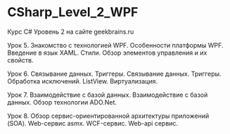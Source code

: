 # CSharp_Level_2_WPF
Курс C# Уровень 2 на сайте geekbrains.ru

Урок 5. Знакомство с технологией WPF.
Особенности платформы WPF. Введение в язык XAML. Стили. Обзор элементов управления и их свойств.

Урок 6. Связывание данных. Триггеры.
Связывание данных. Триггеры. Обработка исключений. ListView. Виртуализация.

Урок 7. Взаимодействие с базой данных.
Взаимодействие с базой данных. Обзор технологии ADO.Net.

Урок 8. Обзор сервис-ориентированной архитектуры приложений (SOA).
Web-сервис asmx. WCF-сервис. Web-api сервис.
